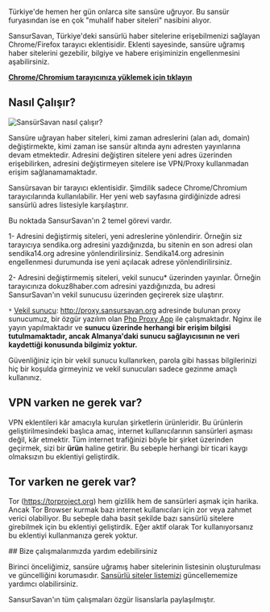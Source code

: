 Türkiye'de hemen her gün onlarca site sansüre uğruyor. Bu sansür furyasından ise en çok "muhalif haber siteleri" nasibini alıyor. 

SansurSavan, Türkiye'deki sansürlü haber sitelerine erişebilmenizi sağlayan Chrome/Firefox tarayıcı eklentisidir. Eklenti sayesinde, sansüre uğramış haber sitelerini gezebilir, bilgiye ve habere erişiminizin engellenmesini aşabilirsiniz.

[**Chrome/Chromium tarayıcınıza yüklemek için tıklayın**](https://chrome.google.com/webstore/detail/sans%C3%BCrsavan/iadmdopibichlaibpedpolfemeapmhdn)

## Nasıl Çalışır?

![SansürSavan nasıl çalışır?](https://github.com/kolektif/sansursavan/raw/gh-pages/sansursavan.png)

Sansüre uğrayan haber siteleri, kimi zaman adreslerini (alan adı, domain) değiştirmekte, kimi zaman ise sansür altında aynı adresten yayınlarına devam etmektedir. Adresini değiştiren sitelere yeni adres üzerinden erişebilirken, adresini değiştirmeyen sitelere ise VPN/Proxy kullanmadan erişim sağlanamamaktadır.

Sansürsavan bir tarayıcı eklentisidir. Şimdilik sadece Chrome/Chromium tarayıcılarında kullanılabilir. Her yeni web sayfasına girdiğinizde adresi sansürlü adres listesiyle karşılaştırır.

Bu noktada SansurSavan'ın 2 temel görevi vardır.

1- Adresini değiştirmiş siteleri, yeni adreslerine yönlendirir. Örneğin siz tarayıcıya sendika.org adresini yazdığınızda, bu sitenin en son adresi olan sendika14.org adresine yönlendirilirsiniz. Sendika14.org adresinin engellenmesi durumunda ise yeni açılacak adrese yönlendirilirsiniz.

2- Adresini değiştirmemiş siteleri, vekil sunucu* üzerinden yayınlar. Örneğin tarayıcınıza dokuz8haber.com adresini yazdığınızda, bu adresi SansurSavan'ın vekil sunucusu üzerinden geçirerek size ulaştırır.

`*` [Vekil sunucu](https://tr.wikipedia.org/wiki/Vekil_sunucu): http://proxy.sansursavan.org adresinde bulunan proxy sunucumuz, bir özgür yazılım olan [Php Proxy App](https://github.com/kolektif/php-proxy-app) ile çalışmaktadır. Nginx ile yayın yapılmaktadır ve **sunucu üzerinde herhangi bir erişim bilgisi tutulmamaktadır, ancak Almanya'daki sunucu sağlayıcısının ne veri kaydettiği konusunda bilgimiz yoktur.**

Güvenliğiniz için bir vekil sunucu kullanırken, parola gibi hassas bilgilerinizi hiç bir koşulda girmeyiniz ve vekil sunucuları sadece gezinme amaçlı kullanınız.

## VPN varken ne gerek var?

VPN eklentileri kâr amacıyla kurulan şirketlerin ürünleridir. Bu ürünlerin geliştirilmesindeki başlıca amaç, internet kullanıcılarının sansürleri aşması değil, kâr etmektir. Tüm internet trafiğinizi böyle bir şirket üzerinden geçirmek, sizi bir **ürün** haline getirir. Bu sebeple herhangi bir ticari kaygı olmaksızın bu eklentiyi geliştirdik.

## Tor varken ne gerek var?

Tor (https://torproject.org) hem gizlilik hem de sansürleri aşmak için harika. Ancak Tor Browser kurmak bazı internet kullanıcıları için zor veya zahmet verici olabiliyor. Bu sebeple daha basit şekilde bazı sansürlü sitelere girebilmek için bu eklentiyi geliştirdik. Eğer aktif olarak Tor kullanıyorsanız bu eklentiyi kullanmanıza gerek yoktur.

## Bize çalışmalarımızda yardım edebilirsiniz


Birinci önceliğimiz, sansüre uğramış haber sitelerinin listesinin oluşturulması ve güncelliğini korumasıdır. [Sansürlü siteler listemizi](https://github.com/kolektif/sansur-listesi/blob/master/liste.json) güncellememize yardımcı olabilirsiniz. 

SansurSavan'ın tüm çalışmaları özgür lisanslarla paylaşılmıştır. 

